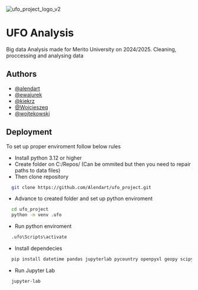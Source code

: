 
![ufo_project_logo_v2](https://github.com/user-attachments/assets/9ea29536-9f87-4df9-a53f-f957ca591a42)

# UFO Analysis

Big data Analysis made for Merito University on 2024/2025. Cleaning, proccessing and analysing data 


## Authors

- [@alendart](https://www.github.com/alendart)
- [@ewajurek](https://www.github.com/ewajurek)
- [@kiekrz](https://www.github.com/kiekrz)
- [@Woicieszeq](https://www.github.com/Woicieszeq)
- [@wojtekowski](https://www.github.com/wojtekowski)




## Deployment

To set up proper enviroment follow below rules

- Install python 3.12 or higher
- Create folder on C:/Repos/ 
    (Can be ommited but then you need to repair paths to data files)
- Then clone repository
```bash
  git clone https://github.com/Alendart/ufo_project.git
```
- Advance to created folder and set up python enviroment
```bash
  cd ufo_project
  python -m venv .ufo
```
- Run python enviroment
```bash
  .ufo\Scripts\activate
```
- Install dependecies
```bash
  pip install datetime pandas jupyterlab pycountry openpyxl geopy scipy tqdm geopandas csvkit shapely pyproj
```
- Run Jupyter Lab 
```bash
  jupyter-lab
```

